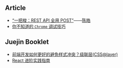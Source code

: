## Article

- [“一把梭：REST API 全用 POST”](https://coolshell.cn/articles/22173.html)——[陈皓](https://coolshell.cn/articles/author/haoel)
- [你不知道的 `Chrome` 调试技巧](https://juejin.cn/book/6844733783166418958)

## Juejin Booklet

- [前端开发如何更好的避免样式冲突？级联层(CSS@layer)](https://mp.weixin.qq.com/s/4M-RvnTq8rJuKDC3VZOONQ)
- [React 进阶实践指南](https://juejin.cn/book/6945998773818490884)
